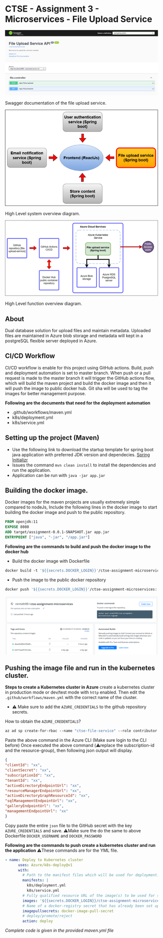 # CTSE - Assignment 3 - Microservices - File Upload Service

![GitHub Logo](microservice-cover.png)

Swagger documentation of the file upload service.

<p align="center">
  <img
    src="d-2.png"
  >
</p>

High Level system overview diagram.

<p align="center">
  <img
    src="d-1.png"
  >
</p>

High Level function overview diagram.


## About

Dual database solution for upload files and maintain metadata. Uploaded files are maintained in Azure blob storage and metadata will kept in a postgreSQL flexible server deployed in Azure.

## CI/CD Workflow

CI/CD workflow is enable for this project using GitHub actions. Build, push and deployment automation is set to 
master branch. When push or a pull request is made to the master branch it will trigger the GitHub actions flow, which will
build the maven project and build the docker image and then it will push the image to public docker hub. Git sha will be used to tag the images for better management purpose.

**Following are the documents that need for the deployment automation**

* .github/workflows/maven.yml
* k8s/deployment.yml
* k8s/service.yml

## Setting up the project (Maven)

* Use the following link to download the startup template for spring boot java application with preferred JDK version and dependecies.
[Spring Initializr](https://start.spring.io/)
* Issues the command `mvn clean install` to install the dependencies and run the application.
* Application can be run with `java -jar app.jar`

## Building the docker image.

Docker images for the maven projects are usually extremely simple compared to nodeJs,
Include the following lines in the docker image to start building the docker image and push to the public repository.

```dockerfile
FROM openjdk:11
EXPOSE 8080
ADD target/assignment-0.0.1-SNAPSHOT.jar app.jar
ENTRYPOINT ["java", "-jar", "/app.jar"]
```

**Following are the commands to build and push the docker image to the docker hub**

* Build the docker image with Dockerfile
```dockerfile
docker build -t '${{secrets.DOCKER_LOGIN}}'/ctse-assignment-microservices:'${{github.sha}}' .
```

* Push the image to the public docker repository
```dockerfile
docker push '${{secrets.DOCKER_LOGIN}}'/ctse-assignment-microservices:'${{github.sha}}'
```

![GitHub Logo](docker-cover.png)

## Pushing the image file and run in the kubernetes cluster.

**Steps to create a Kubernetes cluster in Azure**
create a kubernetes cluster in production mode or dev/test mode with ``http`` enabled.
Then edit the `.github/workflows/maven.yml` with the correct name of the cluster.

* ⚠️ Make sure to add the ``AZURE_CREDENTIALS`` to the github repository secrets.

How to obtain the ``AZURE_CREDENTIALS``?
```dockerfile
az ad sp create-for-rbac --name "ctse-file-service" --role contributor --scopes /subscriptions/<subscription-id>/resourceGroups/<resource-group-name> --sdk-auth
```
Paste the above command in the Azure CLI (Make sure login to the CLI before)
Once executed the above command (⚠️replace the subscription-id and the resource-group), then following json output will display.

```json
{
"clientId": "xx",
"clientSecret": "xx",
"subscriptionId": "xx",
"tenantId": "xx",
"activeDirectoryEndpointUrl": "xx",
"resourceManagerEndpointUrl": "xx",
"activeDirectoryGraphResourceId": "xx",
"sqlManagementEndpointUrl": "xx",
"galleryEndpointUrl": "xx",
"managementEndpointUrl": "xx"
}
```

Copy paste the entire ``json`` file to the GitHub secret with the key ``AZURE_CREDENTIALS`` and save.
⚠️Make sure the do the same to above Dockerfile ``DOCKER_USERNAME`` and ``DOCKER_PASSWORD``

**Following are the commands to push create a kubernetes cluster and run the application**
⚠️These commands are for the YML file.

```yaml
- name: Deploy to Kubernetes cluster
      uses: Azure/k8s-deploy@v1
      with:
        # Path to the manifest files which will be used for deployment.
        manifests: |
          k8s/deployment.yml
          k8s/service.yml
        # Fully qualified resource URL of the image(s) to be used for substitutions on the manifest files Example: contosodemo.azurecr.io/helloworld:test
        images: '${{secrets.DOCKER_LOGIN}}/ctse-assignment-microservices:${{github.sha}}'
        # Name of a docker-registry secret that has already been set up within the cluster. Each of these secret names are added under imagePullSecrets field for the workloads found in the input manifest files
        imagepullsecrets: docker-image-pull-secret
        # deploy/promote/reject
        action: deploy
```
_Complete code is given in the provided maven.yml file_













